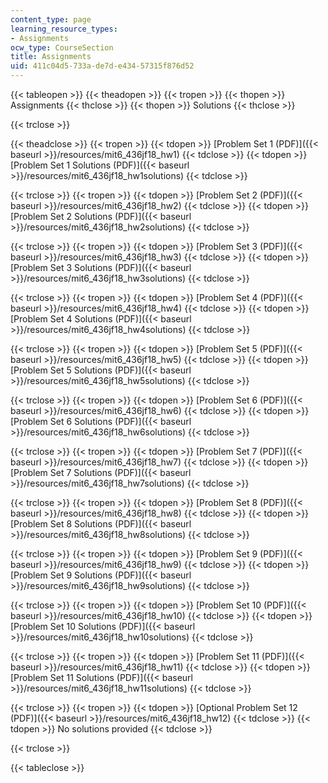 ```yaml
---
content_type: page
learning_resource_types:
- Assignments
ocw_type: CourseSection
title: Assignments
uid: 411c04d5-733a-de7d-e434-57315f876d52
---
```


{{< tableopen >}}
{{< theadopen >}}
{{< tropen >}}
{{< thopen >}}
Assignments
{{< thclose >}}
{{< thopen >}}
Solutions
{{< thclose >}}

{{< trclose >}}

{{< theadclose >}}
{{< tropen >}}
{{< tdopen >}}
[Problem Set 1 (PDF)]({{< baseurl >}}/resources/mit6_436jf18_hw1)
{{< tdclose >}}
{{< tdopen >}}
[Problem Set 1 Solutions (PDF)]({{< baseurl >}}/resources/mit6_436jf18_hw1solutions)
{{< tdclose >}}

{{< trclose >}}
{{< tropen >}}
{{< tdopen >}}
[Problem Set 2 (PDF)]({{< baseurl >}}/resources/mit6_436jf18_hw2)
{{< tdclose >}}
{{< tdopen >}}
[Problem Set 2 Solutions (PDF)]({{< baseurl >}}/resources/mit6_436jf18_hw2solutions)
{{< tdclose >}}

{{< trclose >}}
{{< tropen >}}
{{< tdopen >}}
[Problem Set 3 (PDF)]({{< baseurl >}}/resources/mit6_436jf18_hw3)
{{< tdclose >}}
{{< tdopen >}}
[Problem Set 3 Solutions (PDF)]({{< baseurl >}}/resources/mit6_436jf18_hw3solutions)
{{< tdclose >}}

{{< trclose >}}
{{< tropen >}}
{{< tdopen >}}
[Problem Set 4 (PDF)]({{< baseurl >}}/resources/mit6_436jf18_hw4)
{{< tdclose >}}
{{< tdopen >}}
[Problem Set 4 Solutions (PDF)]({{< baseurl >}}/resources/mit6_436jf18_hw4solutions)
{{< tdclose >}}

{{< trclose >}}
{{< tropen >}}
{{< tdopen >}}
[Problem Set 5 (PDF)]({{< baseurl >}}/resources/mit6_436jf18_hw5)
{{< tdclose >}}
{{< tdopen >}}
[Problem Set 5 Solutions (PDF)]({{< baseurl >}}/resources/mit6_436jf18_hw5solutions)
{{< tdclose >}}

{{< trclose >}}
{{< tropen >}}
{{< tdopen >}}
[Problem Set 6 (PDF)]({{< baseurl >}}/resources/mit6_436jf18_hw6)
{{< tdclose >}}
{{< tdopen >}}
[Problem Set 6 Solutions (PDF)]({{< baseurl >}}/resources/mit6_436jf18_hw6solutions)
{{< tdclose >}}

{{< trclose >}}
{{< tropen >}}
{{< tdopen >}}
[Problem Set 7 (PDF)]({{< baseurl >}}/resources/mit6_436jf18_hw7)
{{< tdclose >}}
{{< tdopen >}}
[Problem Set 7 Solutions (PDF)]({{< baseurl >}}/resources/mit6_436jf18_hw7solutions)
{{< tdclose >}}

{{< trclose >}}
{{< tropen >}}
{{< tdopen >}}
[Problem Set 8 (PDF)]({{< baseurl >}}/resources/mit6_436jf18_hw8)
{{< tdclose >}}
{{< tdopen >}}
[Problem Set 8 Solutions (PDF)]({{< baseurl >}}/resources/mit6_436jf18_hw8solutions)
{{< tdclose >}}

{{< trclose >}}
{{< tropen >}}
{{< tdopen >}}
[Problem Set 9 (PDF)]({{< baseurl >}}/resources/mit6_436jf18_hw9)
{{< tdclose >}}
{{< tdopen >}}
[Problem Set 9 Solutions (PDF)]({{< baseurl >}}/resources/mit6_436jf18_hw9solutions)
{{< tdclose >}}

{{< trclose >}}
{{< tropen >}}
{{< tdopen >}}
[Problem Set 10 (PDF)]({{< baseurl >}}/resources/mit6_436jf18_hw10)
{{< tdclose >}}
{{< tdopen >}}
[Problem Set 10 Solutions (PDF)]({{< baseurl >}}/resources/mit6_436jf18_hw10solutions)
{{< tdclose >}}

{{< trclose >}}
{{< tropen >}}
{{< tdopen >}}
[Problem Set 11 (PDF)]({{< baseurl >}}/resources/mit6_436jf18_hw11)
{{< tdclose >}}
{{< tdopen >}}
[Problem Set 11 Solutions (PDF)]({{< baseurl >}}/resources/mit6_436jf18_hw11solutions)
{{< tdclose >}}

{{< trclose >}}
{{< tropen >}}
{{< tdopen >}}
[Optional Problem Set 12 (PDF)]({{< baseurl >}}/resources/mit6_436jf18_hw12)
{{< tdclose >}}
{{< tdopen >}}
No solutions provided
{{< tdclose >}}

{{< trclose >}}

{{< tableclose >}}